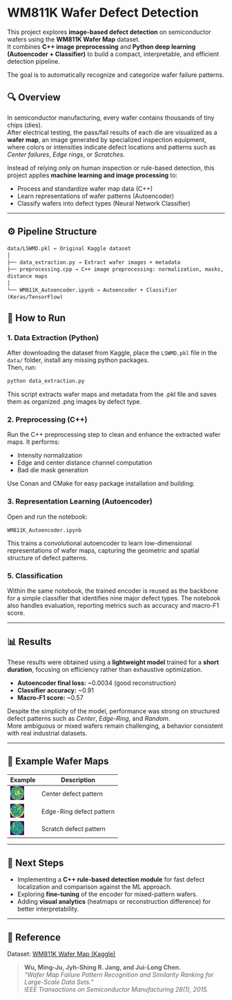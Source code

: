 # WM811K Wafer Defect Detection

This project explores **image-based defect detection** on semiconductor wafers using the **WM811K Wafer Map** dataset.  
It combines **C++ image preprocessing** and **Python deep learning (Autoencoder + Classifier)** to build a compact, interpretable, and efficient detection pipeline.

The goal is to automatically recognize and categorize wafer failure patterns.


## 🔍 Overview

In semiconductor manufacturing, every wafer contains thousands of tiny chips (dies).  
After electrical testing, the pass/fail results of each die are visualized as a **wafer map**, an image generated by specialized inspection equipment, where colors or intensities indicate defect locations and patterns such as *Center failures*, *Edge rings*, or *Scratches*.

Instead of relying only on human inspection or rule-based detection, this project applies **machine learning and image processing** to:
- Process and standardize wafer map data (C++)  
- Learn representations of wafer patterns (Autoencoder)  
- Classify wafers into defect types (Neural Network Classifier)  
---

## ⚙️ Pipeline Structure
```
data/LSWMD.pkl ← Original Kaggle dataset
│
├── data_extraction.py → Extract wafer images + metadata
├── preprocessing.cpp → C++ image preprocessing: normalization, masks, distance maps
│
└── WM811K_Autoencoder.ipynb → Autoencoder + Classifier (Keras/TensorFlow)
```

## 🧩 How to Run

### 1. **Data Extraction (Python)**
After downloading the dataset from Kaggle, place the `LSWMD.pkl` file in the `data/` folder, install any missing python packages.  
Then, run:

```bash
python data_extraction.py
```
This script extracts wafer maps and metadata from the .pkl file and saves them as organized .png images by defect type.

### 2. Preprocessing (C++)
Run the C++ preprocessing step to clean and enhance the extracted wafer maps.
It performs:

  + Intensity normalization
  + Edge and center distance channel computation
  + Bad die mask generation

Use Conan and CMake for easy package installation and building:

### 3. Representation Learning (Autoencoder)
Open and run the notebook:
```
WM811K_Autoencoder.ipynb
```
This trains a convolutional autoencoder to learn low-dimensional representations of wafer maps, capturing the geometric and spatial structure of defect patterns.

### 5. Classification
Within the same notebook, the trained encoder is reused as the backbone for a simple classifier that identifies nine major defect types.
The notebook also handles evaluation, reporting metrics such as accuracy and macro-F1 score.

---

## 📊 Results

These results were obtained using a **lightweight model** trained for a **short duration**, focusing on efficiency rather than exhaustive optimization.

- **Autoencoder final loss:** ~0.0034 (good reconstruction)
- **Classifier accuracy:** ~0.91  
- **Macro-F1 score:** ~0.57  

Despite the simplicity of the model, performance was strong on structured defect patterns such as *Center*, *Edge-Ring*, and *Random*.  
More ambiguous or mixed wafers remain challenging, a behavior consistent with real industrial datasets.

---

## 🧩 Example Wafer Maps

| Example | Description |
|----------|--------------|
| ![Center](samples/example_center.jpg) | Center defect pattern |
| ![Edge-Ring](samples/example_edge_ring.jpg) | Edge-Ring defect pattern |
| ![Scratch](samples/example_scratch.jpg) | Scratch defect pattern |

---

## 🚀 Next Steps

- Implementing a **C++ rule-based detection module** for fast defect localization and comparison against the ML approach.  
- Exploring **fine-tuning** of the encoder for mixed-pattern wafers.  
- Adding **visual analytics** (heatmaps or reconstruction difference) for better interpretability.

---

## 🧠 Reference

Dataset: [WM811K Wafer Map (Kaggle)](https://www.kaggle.com/datasets/qingyi/wm811k-wafer-map)

> **Wu, Ming-Ju, Jyh-Shing R. Jang, and Jui-Long Chen.**  
> *“Wafer Map Failure Pattern Recognition and Similarity Ranking for Large-Scale Data Sets.”*  
> *IEEE Transactions on Semiconductor Manufacturing 28(1), 2015.*

